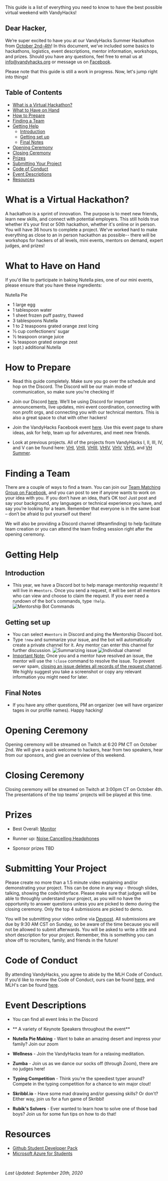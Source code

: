 This guide is a list of everything you need to know to have the best possible virtual weekend with VandyHacks!

## Dear Hacker,

We’re super excited to have you at our VandyHacks Summer Hackathon from [October 2nd-4th](https://calendar.vandyhacks.org)! In this document, we’ve included some basics to hackathons, logistics, event descriptions, mentor information, workshops, and prizes. Should you have any questions, feel free to email us at [info@vandyhacks.org](mailto:info@vandyhacks.org) or message us on [Facebook](https://www.facebook.com/vandyhacks).

Please note that this guide is still a work in progress. Now, let's jump right into things!

## Table of Contents

-   [What is a Virtual Hackathon?](#what-is-a-virtual-hackathon)
-   [What to Have on Hand](#what-to-have-on-hand)
-   [How to Prepare](#how-to-prepare)
-   [Finding a Team](#finding-a-team)
-   [Getting Help](#getting-help)
    -   [Introduction](#introduction)
    -   [Getting set up](#getting-set-up)
    -   [Final Notes](#final-notes)
-   [Opening Ceremony](#opening-ceremony)
-   [Closing Ceremony](#closing-ceremony)
-   [Prizes](#prizes)
-   [Submitting Your Project](#submitting-your-project)
-   [Code of Conduct](#code-of-conduct)
-   [Event Descriptions](#event-descriptions)
-   [Resources](#resources)

# <a name="what-is-a-virtual-hackathon"></a>What is a Virtual Hackathon?

A hackathon is a sprint of innovation. The purpose is to meet new friends, learn new skills, and connect with potential employers. This still holds true whether it’s your first or 50th hackathon, whether it's online or in person. You will have 36 hours to complete a project. We've worked hard to make everything as close to an in person hackathon as possible-- there will be workshops for hackers of all levels, mini events, mentors on demand, expert judges, and prizes!

# <a name="what-to-have-on-hand"></a>What to Have on Hand

If you'd like to participate in baking Nutella pies, one of our mini events, please ensure that you have these ingredients:

Nutella Pie
- 1 large egg
- 1 tablespoon water
- 1 sheet frozen puff pastry, thawed
- 3 tablespoons Nutella
- 1 to 2 teaspoons grated orange zest
Icing
- ⅓ cup confectioners’ sugar
- ½ teaspoon orange juice
- ⅛ teaspoon grated orange zest
- (opt.) additional Nutella


# <a name="how-to-prepare"></a>How to Prepare

-   Read this guide completely. Make sure you go over the schedule and hop on the Discord. The Discord will be our main mode of communication, so make sure you're checking it!

-   Join our Discord [here](https://discord.gg/VDQGkBq). We’ll be using Discord for important announcements, live updates, mini event coordination, connecting with non profit orgs, and connecting you with our technical mentors. This is also a great space to chat with other hackers!

-   Join the VandyHacks Facebook event [here](https://l.facebook.com/l.php?u=https%3A%2F%2Fvandyhacks.org%2F%3Ffbclid%3DIwAR2m0dKbw41LrhgLNDzAzzgyTzJf4ANyT27DyNKKV-utstKi05OXMeZNrUU&h=AT1BNfLGsu4q_IPGpZV79FhnFCUyI2KwbwL5Oeqo74z8jP25rWY2Kh4UucAGExK1LSC0dU45LcxbrmJrx3Lv3XUy6U9D87y6Jy6goiVpQasRUJiwue23xFL1PRWPAea21W5Xh3UziEyBuwU-v0I). Use this event page to share ideas, ask for help, team up for adventures, and meet new friends.

-   Look at previous projects. All of the projects from VandyHacks I, II, III, IV, and V can be found here: [VHI](https://vandyhacks.devpost.com/submissions), [VHII](https://vandyhacks2.devpost.com/submissions), [VHIII](https://vandyhacks3.devpost.com/submissions), [VHIV](https://vandyhacksiv.devpost.com/submissions), [VHV](https://vandyhacksv.devpost.com/submissions), [VHVI](https://vandyhacksvi.devpost.com/submissions), and [VH Summer](https://vandyhacks-summer-edition.devpost.com/).

# <a name="finding-a-team"></a>Finding a Team

There are a couple of ways to find a team. You can join our [Team Matching Group on Facebook](_____), and you can post to see if anyone wants to work on your idea with you. If you don’t have an idea, that’s OK too! Just post and say your background, any languages or technical experience you have, and say you’re looking for a team. Remember that everyone is in the same boat – don’t be afraid to put yourself out there!

We will also be providing a Discord channel (#teamfinding) to help facilitate team creation or you can attend the team finding session right after the opening ceremony.

# <a name="getting-help"></a>Getting Help

## Introduction

-   This year, we have a Discord bot to help manage mentorship requests! It will live in `#mentors`. Once you send a request, it will be sent all mentors who can view and choose to claim the request. If you ever need a rundown of the bot's commands, type `!help`.
    ![Mentorship Bot Commands](./images/ticket_commands.png)

## Getting set up

-   You can select `#mentors` in Discord and ping the Mentorship Discord bot.
-   Type `!new` and summarize your issue, and the bot will automatically create a private channel for it. Any mentor can enter this channel for further discussion.
    ![Summarizing issue](./images/ticket_creation.png)
    ![Individual channel](./images/hacker_individual_ticket_channel.png)
- <ins>Important Note:</ins> Once you and a mentor have resolved an issue, the mentor will use the `!close` command to resolve the issue. To prevent server spam, <ins>closing an issue deletes all records of the request channel</ins>. We highly suggest you take a screenshot or copy any relevant information you might need for later.

## Final Notes

-   If you have any other questions, PM an organizer (we will have organizer tages in our profile names). Happy hacking!

# <a name="opening-ceremony"></a>Opening Ceremony

Opening ceremony will be streamed on Twitch at 6:20 PM CT on October 2nd. We will give a quick welcome to hackers, hear from two speakers, hear from our sponsors, and give an overview of this weekend.

# <a name="closing-ceremony"></a>Closing Ceremony

Closing ceremony will be streamed on Twitch at 3:00pm CT on October 4th. The presentations of the top teams' projects will be played at this time.

# <a name="prizes"></a>Prizes

-   Best Overall: [Monitor](https://www.amazon.com/MSI-Non-Glare-FreeSync-Optix-MAG241C/dp/B07FB6SY6Z/ref=sr_1_22?dchild=1&qid=1600218060&refinements=p_n_feature_eleven_browse-bin%3A17726576011&s=pc&sr=1-22)

-   Runner up: [Noise Cancelling Headphones](https://www.amazon.com/SE7-Cancelling-Headphones-Bluetooth-Comfortable/dp/B07GYNSQBQ/ref=sr_1_6?crid=3GFOLBRC9FRE1&dchild=1&keywords=noise+cancelling+headphones&qid=1600009712&refinements=p_36%3A9000-12000&rnid=386442011&s=electronics&sprefix=noise+canc%2Celectronics%2C162&sr=1-6)

- Sponsor prizes TBD

# <a name="submitting-your-project"></a>Submitting Your Project

Please create no more than a 1.5 minute video explaining and/or demonstrating your project. This can be done in any way - through slides, talking, showing the code/interface. Please make sure that judges will be able to throughly understand your project, as you will no have the opportunity to answer questions unless you are picked to demo during the closing ceremony. Only the top 4 submissions are picked to demo. 

You will be submitting your video online via [Devpost](https://vandyhacks-summer-edition.devpost.com/). All submissions are due by 9:30 AM CST on Sunday, so be aware of the time because you will not be allowed to submit afterwards. You will be asked to write a title and short description for your project. Remember, this is something you can show off to recruiters, family, and friends in the future!

# <a name="code-of-conduct"></a>Code of Conduct

By attending VandyHacks, you agree to abide by the MLH Code of Conduct. If you’d like to review the Code of Conduct, ours can be found [here](https://docs.google.com/document/u/1/d/e/2PACX-1vTp2I1khNKtBcwRYmfhmeetPBLvaSt4GpFA2jxpQgzA5y85yQ7TMRtZelaoxVr-L9z2zL-8iawg8-h8/pub), and MLH's can be found [here](https://static.mlh.io/docs/mlh-code-of-conduct.pdf).

# <a name="event-descriptions"></a>Event Descriptions

-   You can find all event links in the Discord

*   ** A variety of Keynote Speakers throughout the event** 

*   **Nutella Pie Making** - Want to bake an amazing desert and impress your family? Join our zoom

*   **Wellness** - Join the VandyHacks team for a relaxing meditation.

*   **Zumba** - Join us as we dance our socks off (through Zoom), there are no judges here!

*   **Typing Competition** - Think you're the speediest typer around? Compete in the typing competition for a chance to win major clout!

*   **Skribbl.io** - Have some mad drawing and/or guessing skills? Or don't? Either way, join us for a fun game of Skribbl!

*   **Rubik's Solvers** - Ever wanted to learn how to solve one of those bad boys? Join us for some fun tips on how to do that!

# <a name="resources"></a>Resources

-   [Github Student Developer Pack](https://education.github.com/pack)
-   [Microsoft Azure for Students](https://azure.microsoft.com/en-us/free/free-account-students-faq/)

<br>

_Last Updated: September 20th, 2020_
